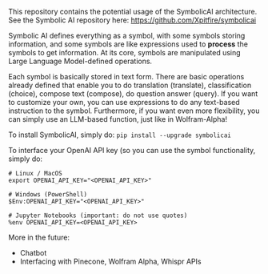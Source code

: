 This repository contains the potential usage of the SymbolicAI architecture.
See the Symbolic AI repository here: https://github.com/Xpitfire/symbolicai

Symbolic AI defines everything as a symbol, with some symbols storing information, 
and some symbols are like expressions used to **process** the symbols to get information. 
At its core, symbols are manipulated using Large Language Model-defined operations.

Each symbol is basically stored in text form. 
There are basic operations already defined that enable you to do translation (translate), classification (choice), compose text (compose), do question answer (query). 
If you want to customize your own, you can use expressions to do any text-based instruction to the symbol. 
Furthermore, if you want even more flexibility, you can simply use an LLM-based function, just like in Wolfram-Alpha!

To install SymbolicAI, simply do:
``` pip install --upgrade symbolicai ```

To interface your OpenAI API key (so you can use the symbol functionality, simply do:
```
# Linux / MacOS
export OPENAI_API_KEY="<OPENAI_API_KEY>"

# Windows (PowerShell)
$Env:OPENAI_API_KEY="<OPENAI_API_KEY>"

# Jupyter Notebooks (important: do not use quotes)
%env OPENAI_API_KEY=<OPENAI_API_KEY>
```

More in the future:
- Chatbot
- Interfacing with Pinecone, Wolfram Alpha, Whispr APIs
